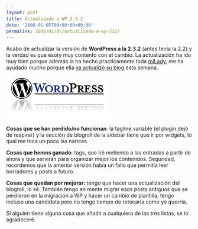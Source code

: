 ```yaml
---
layout: post
title: Actualizado a WP 2.3.2
date: '2008-01-05T00:00:00+00:00'
permalink: 2008/01/05/actualizado-a-wp-232/
---
```

Acabo de actualizar la versión de <strong>WordPress a la 2.3.2</strong> (antes tenía la 2.2) y la verdad es que esoty muy contento con el cambio. La actualización ha ido muy bien porque además la ha hecho practicamente toda <a href="http://childrenatyourfeet.com">miLady</a>, me ha ayudado mucho porque ella <a href="http://childrenatyourfeet.com/2008/01/02/ano-nuevo-blog-nuevo/">ya actualizó su blog</a> esta semana.

<img src='/assets/wordpress_logo_with_name.png' alt='Word Press' class="centro" />

<strong>Cosas que se han perdido/no funcionan</strong>: la tagline variable (el plugin dejó de respirar) y la sección de blogroll de la sidebar tiene que ir por widgets, lo qual me toca un poco las narices.

<strong>Cosas que hemos ganado</strong>: tags, que iré metiendo a las entradas a partir de ahora y que servirán para organizar mejor los contenidos. Seguridad, recordemos que la anterior versión había un fallo que permitía leer borradores y posts a futuro.

<strong>Cosas que quedan por mejorar:</strong> tengo que hacer una actualización del blogroll, lo sé. También tengo en mente migrar esos posts antiguos que se perdieron en la migración a WP y hacer un cambio de plantilla, tengo incluso una candidata pero no tengo tiempo de retocarla como yo querría.

Si alguien tiene alguna cosa que añadir a cualquiera de las tres listas, se lo agradeceré.

